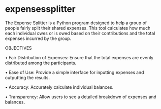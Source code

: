# expensessplitter
The Expense Splitter is a Python program designed to help a group of people fairly split their shared expenses. This tool calculates how much each individual owes or is owed based on their contributions and the total expenses incurred by the group.



OBJECTIVES 

•	Fair Distribution of Expenses: Ensure that the total expenses are evenly distributed among the participants.

•	Ease of Use: Provide a simple interface for inputting expenses and outputting the results.

•	Accuracy: Accurately calculate individual balances.

•	Transparency: Allow users to see a detailed breakdown of expenses and balances.
